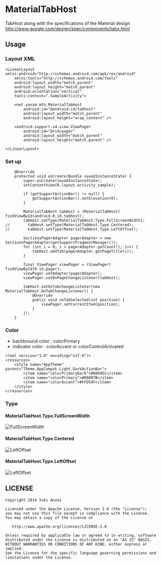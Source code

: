 MaterialTabHost
===============

TabHost along with the specifications of the Material design
http://www.google.com/design/spec/components/tabs.html

Usage
---------------

### Layout XML

```
<LinearLayout xmlns:android="http://schemas.android.com/apk/res/android"
    xmlns:tools="http://schemas.android.com/tools"
    android:layout_width="match_parent"
    android:layout_height="match_parent"
    android:orientation="vertical"
    tools:context=".SampleActivity">

    <net.yanzm.mth.MaterialTabHost
        android:id="@android:id/tabhost"
        android:layout_width="match_parent"
        android:layout_height="wrap_content" />

    <android.support.v4.view.ViewPager
        android:id="@+id/pager"
        android:layout_width="match_parent"
        android:layout_height="match_parent" />

</LinearLayout>
```

### Set up

```
    @Override
    protected void onCreate(Bundle savedInstanceState) {
        super.onCreate(savedInstanceState);
        setContentView(R.layout.activity_sample);

        if (getSupportActionBar() != null) {
            getSupportActionBar().setElevation(0);
        }

        MaterialTabHost tabHost = (MaterialTabHost) findViewById(android.R.id.tabhost);
        tabHost.setType(MaterialTabHost.Type.FullScreenWidth);
//        tabHost.setType(MaterialTabHost.Type.Centered);
//        tabHost.setType(MaterialTabHost.Type.LeftOffset);

        SectionsPagerAdapter pagerAdapter = new SectionsPagerAdapter(getSupportFragmentManager());
        for (int i = 0; i < pagerAdapter.getCount(); i++) {
            tabHost.addTab(pagerAdapter.getPageTitle(i));
        }

        final ViewPager viewPager = (ViewPager) findViewById(R.id.pager);
        viewPager.setAdapter(pagerAdapter);
        viewPager.setOnPageChangeListener(tabHost);

        tabHost.setOnTabChangeListener(new MaterialTabHost.OnTabChangeListener() {
            @Override
            public void onTabSelected(int position) {
                viewPager.setCurrentItem(position);
            }
        });
    }
```

### Color

* backbround color : colorPrimary
* indicator color : colorAccent or colorControlActivated

```
<?xml version="1.0" encoding="utf-8"?>
<resources>
    <style name="AppTheme" parent="Theme.AppCompat.Light.DarkActionBar">
        <item name="colorPrimaryDark">#00695C</item>
        <item name="colorPrimary">#00897B</item>
        <item name="colorAccent">#FFD54F</item>
    </style>
</resources>
```

### Type

#### MaterialTabHost.Type.FullScreenWidth

![FullScreenWidth](http://3.bp.blogspot.com/-4szD4lkQH74/VIfGci0GOkI/AAAAAAAARUQ/xObIpgmHhKI/s400/mth_fullwidth.png)

#### MaterialTabHost.Type.Centered

![LeftOffset](http://2.bp.blogspot.com/-UAIRu67QxE0/VIfGcncmBfI/AAAAAAAARUM/-kXX7OS9oeI/s400/mth_centered.png)

#### MaterialTabHost.Type.LeftOffset

![LeftOffset](http://2.bp.blogspot.com/-C9_JSDk9D1Y/VIfGcx9dcfI/AAAAAAAARUU/xwgTMuW2YCs/s400/mth_leftoffset.png)



LICENSE
---------------

```
Copyright 2014 Yuki Anzai

Licensed under the Apache License, Version 2.0 (the "License");
you may not use this file except in compliance with the License.
You may obtain a copy of the License at

   http://www.apache.org/licenses/LICENSE-2.0

Unless required by applicable law or agreed to in writing, software
distributed under the License is distributed on an "AS IS" BASIS,
WITHOUT WARRANTIES OR CONDITIONS OF ANY KIND, either express or implied.
See the License for the specific language governing permissions and
limitations under the License.
```
